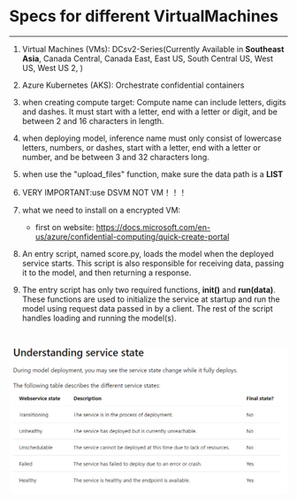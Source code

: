 # Specs for different VirtualMachines
---
1. Virtual Machines (VMs): DCsv2-Series(Currently Available in **Southeast Asia**, Canada Central, Canada East, East US, South Central US, West US, West US 2, )
2. Azure Kubernetes (AKS): Orchestrate confidential containers
3. when creating compute target: Compute name can include letters, digits and dashes. It must start with a letter, end with a letter or digit, and be between 2 and 16 characters in length.
4. when deploying model, inference name must only consist of lowercase letters, numbers, or dashes, start with a letter, end with a letter or number, and be between 3 and 32 characters long.
5. when use the "upload_files" function, make sure the data path is a **LIST**
6. VERY IMPORTANT:use DSVM NOT VM！！！
7. what we need to install on a encrypted VM:  
   - first on website: https://docs.microsoft.com/en-us/azure/confidential-computing/quick-create-portal

8. An entry script, named score.py, loads the model when the deployed service starts. This script is also responsible for receiving data, passing it to the model, and then returning a response.
9. The entry script has only two required functions, **init()** and **run(data)**. These functions are used to initialize the service at startup and run the model using request data passed in by a client. The rest of the script handles loading and running the model(s).  


&#8194;&#8194;   



<div align="center">
    <img src="1.png" width="800",height="800"/>
</div>   
&#8194;&#8194;   